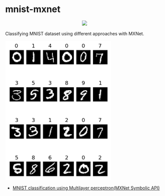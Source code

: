 # mnist-mxnet

<div align="center">
  <a href="https://mxnet.incubator.apache.org/"><img src="https://raw.githubusercontent.com/dmlc/web-data/master/mxnet/image/mxnet_logo_2.png"></a><br>
</div>

Classifying MNIST dataset using different approaches with MXNet.

![MNIST](https://raw.githubusercontent.com/jkotra/mnist-keras/master/mnist.png)

* [MNIST classification using Multilayer perceptron(MXNet Symbolic API)](https://github.com/jkotra/mnist-mxnet/blob/master/MNIST_MXNet-SYM_MLP.ipynb)
